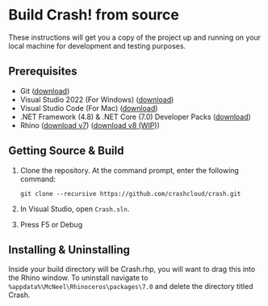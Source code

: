 # Build Crash! from source

These instructions will get you a copy of the project up and running on your
local machine for development and testing purposes.

## Prerequisites

* Git
  ([download](https://git-scm.com/downloads))
* Visual Studio 2022 (For Windows)
  ([download](https://visualstudio.microsoft.com/downloads/))
* Visual Studio Code (For Mac)
  ([download](https://code.visualstudio.com/Download))
* .NET Framework (4.8) & .NET Core (7.0) Developer Packs
  ([download](https://www.microsoft.com/net/download/visual-studio-sdks))
* Rhino
  ([download v7](https://www.rhino3d.com/download/rhino/7.0))
  ([download v8 (WIP)](https://discourse.mcneel.com/t/welcome-to-serengeti/9612))

## Getting Source & Build

1. Clone the repository. At the command prompt, enter the following command:

    ```console
    git clone --recursive https://github.com/crashcloud/crash.git
    ```

2. In Visual Studio, open `Crash.sln`.
3. Press F5 or Debug

## Installing & Uninstalling

Inside your build directory will be Crash.rhp, you will want to drag this into the Rhino window.
To uninstall navigate to `%appdata%\McNeel\Rhinoceros\packages\7.0` and delete the directory titled Crash.
